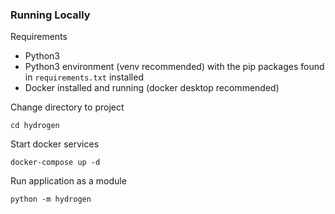 ### Running Locally

Requirements
- Python3
- Python3 environment (venv recommended) with the pip packages found in `requirements.txt` installed
- Docker installed and running (docker desktop recommended)

Change directory to project
```shell
cd hydrogen
```
Start docker services
```shell
docker-compose up -d
```
Run application as a module
```shell
python -m hydrogen
```
